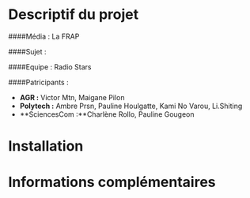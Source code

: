 # Descriptif du projet

####Média : La FRAP

####Sujet : 

####Equipe : Radio Stars

####Patricipants :

- **AGR :** Victor Mtn, Maigane Pilon
- **Polytech :** Ambre Prsn, Pauline Houlgatte, Kami No Varou, Li.Shiting   
- **SciencesCom :**Charlène Rollo, Pauline Gougeon

# Installation

# Informations complémentaires
